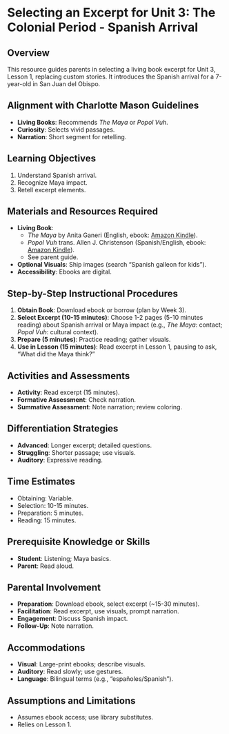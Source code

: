 # Selecting an Excerpt for Unit 3: The Colonial Period - Spanish Arrival

## Overview
This resource guides parents in selecting a living book excerpt for Unit 3, Lesson 1, replacing custom stories. It introduces the Spanish arrival for a 7-year-old in San Juan del Obispo.

## Alignment with Charlotte Mason Guidelines
- **Living Books**: Recommends *The Maya* or *Popol Vuh*.
- **Curiosity**: Selects vivid passages.
- **Narration**: Short segment for retelling.

## Learning Objectives
1. Understand Spanish arrival.
2. Recognize Maya impact.
3. Retell excerpt elements.

## Materials and Resources Required
- **Living Book**:
  - *The Maya* by Anita Ganeri (English, ebook: [Amazon Kindle](https://www.amazon.com/Maya-Ancient-Civilizations-Anita-Ganeri-ebook/dp/B00H7J9K8S)).
  - *Popol Vuh* trans. Allen J. Christenson (Spanish/English, ebook: [Amazon Kindle](https://www.amazon.com/Popol-Vuh-Sacred-Book-Maya-ebook/dp/B00B9I2H0G)).
  - See parent guide.
- **Optional Visuals**: Ship images (search “Spanish galleon for kids”).
- **Accessibility**: Ebooks are digital.

## Step-by-Step Instructional Procedures
1. **Obtain Book**: Download ebook or borrow (plan by Week 3).
2. **Select Excerpt (10-15 minutes)**: Choose 1-2 pages (5-10 minutes reading) about Spanish arrival or Maya impact (e.g., *The Maya*: contact; *Popol Vuh*: cultural context).
3. **Prepare (5 minutes)**: Practice reading; gather visuals.
4. **Use in Lesson (15 minutes)**: Read excerpt in Lesson 1, pausing to ask, “What did the Maya think?”

## Activities and Assessments
- **Activity**: Read excerpt (15 minutes).
- **Formative Assessment**: Check narration.
- **Summative Assessment**: Note narration; review coloring.

## Differentiation Strategies
- **Advanced**: Longer excerpt; detailed questions.
- **Struggling**: Shorter passage; use visuals.
- **Auditory**: Expressive reading.

## Time Estimates
- Obtaining: Variable.
- Selection: 10-15 minutes.
- Preparation: 5 minutes.
- Reading: 15 minutes.

## Prerequisite Knowledge or Skills
- **Student**: Listening; Maya basics.
- **Parent**: Read aloud.

## Parental Involvement
- **Preparation**: Download ebook, select excerpt (~15-30 minutes).
- **Facilitation**: Read excerpt, use visuals, prompt narration.
- **Engagement**: Discuss Spanish impact.
- **Follow-Up**: Note narration.

## Accommodations
- **Visual**: Large-print ebooks; describe visuals.
- **Auditory**: Read slowly; use gestures.
- **Language**: Bilingual terms (e.g., “españoles/Spanish”).

## Assumptions and Limitations
- Assumes ebook access; use library substitutes.
- Relies on Lesson 1.

